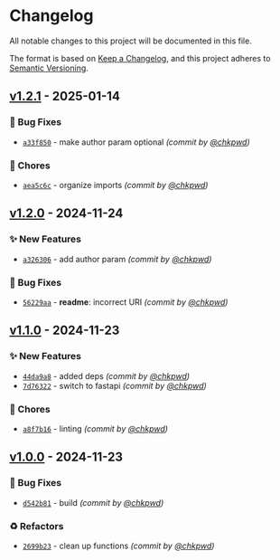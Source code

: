 # Changelog
All notable changes to this project will be documented in this file.

The format is based on [Keep a Changelog](https://keepachangelog.com/en/1.0.0/),
and this project adheres to [Semantic Versioning](https://semver.org/spec/v2.0.0.html).

## [v1.2.1] - 2025-01-14
### :bug: Bug Fixes
- [`a33f850`](https://github.com/chkpwd/diff2rss/commit/a33f850b3f1c358c4a72a7e64d4d6d410c9dce69) - make author param optional *(commit by [@chkpwd](https://github.com/chkpwd))*

### :wrench: Chores
- [`aea5c6c`](https://github.com/chkpwd/diff2rss/commit/aea5c6c8e54032c94259bf3ad4da819e750c452a) - organize imports *(commit by [@chkpwd](https://github.com/chkpwd))*


## [v1.2.0] - 2024-11-24
### :sparkles: New Features
- [`a326306`](https://github.com/chkpwd/diff2rss/commit/a326306cfe88282509d4e3e43978c82e4a66e34f) - add author param *(commit by [@chkpwd](https://github.com/chkpwd))*

### :bug: Bug Fixes
- [`56229aa`](https://github.com/chkpwd/diff2rss/commit/56229aa207a24d086b2d1c694fa4a6d23e9c01d5) - **readme**: incorrect URI *(commit by [@chkpwd](https://github.com/chkpwd))*


## [v1.1.0] - 2024-11-23
### :sparkles: New Features
- [`44da9a8`](https://github.com/chkpwd/diff2rss/commit/44da9a8d90c1d2c45164df63a756954998f008bb) - added deps *(commit by [@chkpwd](https://github.com/chkpwd))*
- [`7d76322`](https://github.com/chkpwd/diff2rss/commit/7d76322feee6101177b81ec4e0e6d760b7f8a524) - switch to fastapi *(commit by [@chkpwd](https://github.com/chkpwd))*

### :wrench: Chores
- [`a8f7b16`](https://github.com/chkpwd/diff2rss/commit/a8f7b167a5b467d01b18a1ed29ed518297be84d7) - linting *(commit by [@chkpwd](https://github.com/chkpwd))*


## [v1.0.0] - 2024-11-23
### :bug: Bug Fixes
- [`d542b81`](https://github.com/chkpwd/diff2rss/commit/d542b811724df7da0842214e769944dbd03411fd) - build *(commit by [@chkpwd](https://github.com/chkpwd))*

### :recycle: Refactors
- [`2699b23`](https://github.com/chkpwd/diff2rss/commit/2699b239d177ea2cc79dc0e8cca16d2b8a0a4363) - clean up functions *(commit by [@chkpwd](https://github.com/chkpwd))*

[v1.0.0]: https://github.com/chkpwd/diff2rss/compare/v0.3.0...v1.0.0
[v1.1.0]: https://github.com/chkpwd/diff2rss/compare/v1.0.0...v1.1.0
[v1.2.0]: https://github.com/chkpwd/diff2rss/compare/v1.1.0...v1.2.0
[v1.2.1]: https://github.com/chkpwd/diff2rss/compare/v1.2.0...v1.2.1
